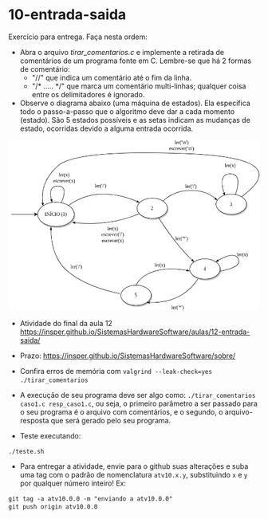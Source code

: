 # 10-entrada-saida

Exercício para entrega. Faça nesta ordem:
- Abra o arquivo *tirar_comentarios.c* e implemente a retirada de comentários de um programa fonte em C. Lembre-se que há 2 formas de comentário:
    - "//" que indica um comentário até o fim da linha.
    - "/*  .....  */" que marca um comentário multi-linhas; qualquer coisa entre os delimitadores é ignorado.
- Observe o diagrama abaixo (uma máquina de estados). Ela especifica todo o passo-a-passo que o algoritmo deve dar a cada momento (estado). São 5 estados possíveis e as setas indicam as mudanças de estado, ocorridas devido a alguma entrada ocorrida.

![Diagrama de Estados](diagrama_retirar_comentarios.drawio.png)

- Atividade do final da aula 12 https://insper.github.io/SistemasHardwareSoftware/aulas/12-entrada-saida/
- Prazo: https://insper.github.io/SistemasHardwareSoftware/sobre/

- Confira erros de memória com `valgrind --leak-check=yes ./tirar_comentarios`

- A execução de seu programa deve ser algo como: `./tirar_comentarios caso1.c resp_caso1.c`, ou seja, o primeiro parâmetro a ser passado para o seu programa é o arquivo com comentários, e o segundo, o arquivo-resposta que será gerado pelo seu programa.

- Teste executando:
```
./teste.sh
```
- Para entregar a atividade, envie para o github suas alterações e suba uma tag com o padrão de nomenclatura `atv10.x.y`, substituindo `x` e `y` por qualquer número inteiro! Ex:

```
git tag -a atv10.0.0 -m "enviando a atv10.0.0"
git push origin atv10.0.0
```
